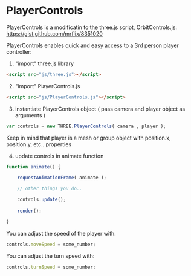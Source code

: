 # PlayerControls
PlayerControls is a modificatin to the three.js script, OrbitControls.js: https://gist.github.com/mrflix/8351020

PlayerControls enables quick and easy access to a 3rd person player controller:

1) "import" three.js library
```html
<script src="js/three.js"></script>
```

2) "import" PlayerControls.js
```html
<script src="js/PlayerControls.js"></script>
```

3) instantiate PlayerControls object ( pass camera and player object as arguments )
```javascript
var controls = new THREE.PlayerControls( camera , player );
```

Keep in mind that player is a mesh or group object with position.x, position.y, etc.. properties

4) update controls in animate function
```javascript
function animate() {

	requestAnimationFrame( animate );

	// other things you do..

	controls.update();
	
	render();

}
```
You can adjust the speed of the player with:
```javascript
controls.moveSpeed = some_number;
```

You can adjust the turn speed with:
```javascript
controls.turnSpeed = some_number;
```